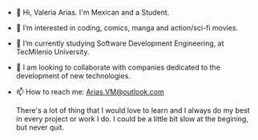 - 👋 Hi, Valeria Arias. I'm Mexican and a Student.
- 👀 I’m interested in coding, comics, manga and action/sci-fi movies.
- 🌱 I’m currently studying Software Development Engineering, at TecMilenio University.
- 💞️ I am looking to collaborate with companies dedicated to the development of new technologies.
- 📫 How to reach me:
    Arias.VM@outlook.com
    
    There's a lot of thing that I would love to learn and I always do my best in every project or work I do. I could be a little bit slow at the begining, but never quit.
